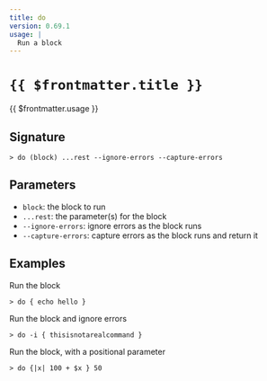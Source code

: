 ```yaml
---
title: do
version: 0.69.1
usage: |
  Run a block
---
```


# <code>{{ $frontmatter.title }}</code>

<div style='white-space: pre-wrap;'>{{ $frontmatter.usage }}</div>

## Signature

```> do (block) ...rest --ignore-errors --capture-errors```

## Parameters

 -  `block`: the block to run
 -  `...rest`: the parameter(s) for the block
 -  `--ignore-errors`: ignore errors as the block runs
 -  `--capture-errors`: capture errors as the block runs and return it

## Examples

Run the block
```shell
> do { echo hello }
```

Run the block and ignore errors
```shell
> do -i { thisisnotarealcommand }
```

Run the block, with a positional parameter
```shell
> do {|x| 100 + $x } 50
```
